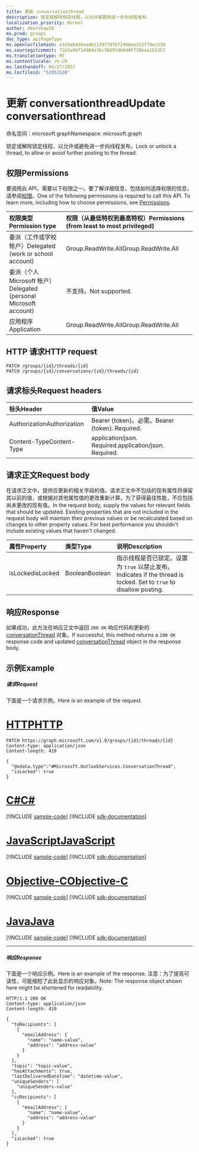 ```yaml
---
title: 更新 conversationthread
description: 锁定或解除锁定线程，以允许或避免进一步向线程发布。
localization_priority: Normal
author: dkershaw10
ms.prod: groups
doc_type: apiPageType
ms.openlocfilehash: e3d3ab436ea461139778f672468ee312f79ec539
ms.sourcegitcommit: 71b5a96f14984a76c386934b648f730baa1b2357
ms.translationtype: MT
ms.contentlocale: zh-CN
ms.lasthandoff: 04/27/2021
ms.locfileid: "52051520"
---
```

# <a name="update-conversationthread"></a><span data-ttu-id="f2a64-103">更新 conversationthread</span><span class="sxs-lookup"><span data-stu-id="f2a64-103">Update conversationthread</span></span>

<span data-ttu-id="f2a64-104">命名空间：microsoft.graph</span><span class="sxs-lookup"><span data-stu-id="f2a64-104">Namespace: microsoft.graph</span></span>

<span data-ttu-id="f2a64-105">锁定或解除锁定线程，以允许或避免进一步向线程发布。</span><span class="sxs-lookup"><span data-stu-id="f2a64-105">Lock or unlock a thread, to allow or avoid further posting to the thread.</span></span>
## <a name="permissions"></a><span data-ttu-id="f2a64-106">权限</span><span class="sxs-lookup"><span data-stu-id="f2a64-106">Permissions</span></span>
<span data-ttu-id="f2a64-p101">要调用此 API，需要以下权限之一。要了解详细信息，包括如何选择权限的信息，请参阅[权限](/graph/permissions-reference)。</span><span class="sxs-lookup"><span data-stu-id="f2a64-p101">One of the following permissions is required to call this API. To learn more, including how to choose permissions, see [Permissions](/graph/permissions-reference).</span></span>

|<span data-ttu-id="f2a64-109">权限类型</span><span class="sxs-lookup"><span data-stu-id="f2a64-109">Permission type</span></span>      | <span data-ttu-id="f2a64-110">权限（从最低特权到最高特权）</span><span class="sxs-lookup"><span data-stu-id="f2a64-110">Permissions (from least to most privileged)</span></span>              |
|:--------------------|:---------------------------------------------------------|
|<span data-ttu-id="f2a64-111">委派（工作或学校帐户）</span><span class="sxs-lookup"><span data-stu-id="f2a64-111">Delegated (work or school account)</span></span> | <span data-ttu-id="f2a64-112">Group.ReadWrite.All</span><span class="sxs-lookup"><span data-stu-id="f2a64-112">Group.ReadWrite.All</span></span>    |
|<span data-ttu-id="f2a64-113">委派（个人 Microsoft 帐户）</span><span class="sxs-lookup"><span data-stu-id="f2a64-113">Delegated (personal Microsoft account)</span></span> | <span data-ttu-id="f2a64-114">不支持。</span><span class="sxs-lookup"><span data-stu-id="f2a64-114">Not supported.</span></span>    |
|<span data-ttu-id="f2a64-115">应用程序</span><span class="sxs-lookup"><span data-stu-id="f2a64-115">Application</span></span> | <span data-ttu-id="f2a64-116">Group.ReadWrite.All</span><span class="sxs-lookup"><span data-stu-id="f2a64-116">Group.ReadWrite.All</span></span> |

## <a name="http-request"></a><span data-ttu-id="f2a64-117">HTTP 请求</span><span class="sxs-lookup"><span data-stu-id="f2a64-117">HTTP request</span></span>
<!-- { "blockType": "ignored" } -->
```http
PATCH /groups/{id}/threads/{id}
PATCH /groups/{id}/conversations/{id}/threads/{id}

```
## <a name="request-headers"></a><span data-ttu-id="f2a64-118">请求标头</span><span class="sxs-lookup"><span data-stu-id="f2a64-118">Request headers</span></span>
| <span data-ttu-id="f2a64-119">标头</span><span class="sxs-lookup"><span data-stu-id="f2a64-119">Header</span></span>       | <span data-ttu-id="f2a64-120">值</span><span class="sxs-lookup"><span data-stu-id="f2a64-120">Value</span></span> |
|:---------------|:--------|
| <span data-ttu-id="f2a64-121">Authorization</span><span class="sxs-lookup"><span data-stu-id="f2a64-121">Authorization</span></span>  | <span data-ttu-id="f2a64-p102">Bearer {token}。必需。</span><span class="sxs-lookup"><span data-stu-id="f2a64-p102">Bearer {token}. Required.</span></span>  |
| <span data-ttu-id="f2a64-124">Content-Type</span><span class="sxs-lookup"><span data-stu-id="f2a64-124">Content-Type</span></span>  | <span data-ttu-id="f2a64-p103">application/json. Required.</span><span class="sxs-lookup"><span data-stu-id="f2a64-p103">application/json. Required.</span></span>  |

## <a name="request-body"></a><span data-ttu-id="f2a64-127">请求正文</span><span class="sxs-lookup"><span data-stu-id="f2a64-127">Request body</span></span>
<span data-ttu-id="f2a64-p104">在请求正文中，提供应更新的相关字段的值。请求正文中不包括的现有属性将保留其以前的值，或根据对其他属性值的更改重新计算。为了获得最佳性能，不应包括尚未更改的现有值。</span><span class="sxs-lookup"><span data-stu-id="f2a64-p104">In the request body, supply the values for relevant fields that should be updated. Existing properties that are not included in the request body will maintain their previous values or be recalculated based on changes to other property values. For best performance you shouldn't include existing values that haven't changed.</span></span>

| <span data-ttu-id="f2a64-131">属性</span><span class="sxs-lookup"><span data-stu-id="f2a64-131">Property</span></span>     | <span data-ttu-id="f2a64-132">类型</span><span class="sxs-lookup"><span data-stu-id="f2a64-132">Type</span></span>   |<span data-ttu-id="f2a64-133">说明</span><span class="sxs-lookup"><span data-stu-id="f2a64-133">Description</span></span>|
|:---------------|:--------|:----------|
|<span data-ttu-id="f2a64-134">isLocked</span><span class="sxs-lookup"><span data-stu-id="f2a64-134">isLocked</span></span>|<span data-ttu-id="f2a64-135">Boolean</span><span class="sxs-lookup"><span data-stu-id="f2a64-135">Boolean</span></span>|<span data-ttu-id="f2a64-p105">指示线程是否已锁定。设置为 `true` 以禁止发布。</span><span class="sxs-lookup"><span data-stu-id="f2a64-p105">Indicates if the thread is locked. Set to `true` to disallow posting.</span></span>|

## <a name="response"></a><span data-ttu-id="f2a64-138">响应</span><span class="sxs-lookup"><span data-stu-id="f2a64-138">Response</span></span>

<span data-ttu-id="f2a64-139">如果成功，此方法在响应正文中返回 `200 OK` 响应代码和更新的 [conversationThread](../resources/conversationthread.md) 对象。</span><span class="sxs-lookup"><span data-stu-id="f2a64-139">If successful, this method returns a `200 OK` response code and updated [conversationThread](../resources/conversationthread.md) object in the response body.</span></span>
## <a name="example"></a><span data-ttu-id="f2a64-140">示例</span><span class="sxs-lookup"><span data-stu-id="f2a64-140">Example</span></span>
##### <a name="request"></a><span data-ttu-id="f2a64-141">请求</span><span class="sxs-lookup"><span data-stu-id="f2a64-141">Request</span></span>
<span data-ttu-id="f2a64-142">下面是一个请求示例。</span><span class="sxs-lookup"><span data-stu-id="f2a64-142">Here is an example of the request.</span></span>

# <a name="http"></a>[<span data-ttu-id="f2a64-143">HTTP</span><span class="sxs-lookup"><span data-stu-id="f2a64-143">HTTP</span></span>](#tab/http)
<!-- {
  "blockType": "request",
  "name": "update_conversationthread"
}-->
```http
PATCH https://graph.microsoft.com/v1.0/groups/{id}/threads/{id}
Content-type: application/json
Content-length: 419

{
  "@odata.type":"#Microsoft.OutlookServices.ConversationThread",
  "isLocked": true
}
```
# <a name="c"></a>[<span data-ttu-id="f2a64-144">C#</span><span class="sxs-lookup"><span data-stu-id="f2a64-144">C#</span></span>](#tab/csharp)
[!INCLUDE [sample-code](../includes/snippets/csharp/update-conversationthread-csharp-snippets.md)]
[!INCLUDE [sdk-documentation](../includes/snippets/snippets-sdk-documentation-link.md)]

# <a name="javascript"></a>[<span data-ttu-id="f2a64-145">JavaScript</span><span class="sxs-lookup"><span data-stu-id="f2a64-145">JavaScript</span></span>](#tab/javascript)
[!INCLUDE [sample-code](../includes/snippets/javascript/update-conversationthread-javascript-snippets.md)]
[!INCLUDE [sdk-documentation](../includes/snippets/snippets-sdk-documentation-link.md)]

# <a name="objective-c"></a>[<span data-ttu-id="f2a64-146">Objective-C</span><span class="sxs-lookup"><span data-stu-id="f2a64-146">Objective-C</span></span>](#tab/objc)
[!INCLUDE [sample-code](../includes/snippets/objc/update-conversationthread-objc-snippets.md)]
[!INCLUDE [sdk-documentation](../includes/snippets/snippets-sdk-documentation-link.md)]

# <a name="java"></a>[<span data-ttu-id="f2a64-147">Java</span><span class="sxs-lookup"><span data-stu-id="f2a64-147">Java</span></span>](#tab/java)
[!INCLUDE [sample-code](../includes/snippets/java/update-conversationthread-java-snippets.md)]
[!INCLUDE [sdk-documentation](../includes/snippets/snippets-sdk-documentation-link.md)]

---

##### <a name="response"></a><span data-ttu-id="f2a64-148">响应</span><span class="sxs-lookup"><span data-stu-id="f2a64-148">Response</span></span>
<span data-ttu-id="f2a64-149">下面是一个响应示例。</span><span class="sxs-lookup"><span data-stu-id="f2a64-149">Here is an example of the response.</span></span> <span data-ttu-id="f2a64-150">注意：为了提高可读性，可能缩短了此处显示的响应对象。</span><span class="sxs-lookup"><span data-stu-id="f2a64-150">Note: The response object shown here might be shortened for readability.</span></span>
<!-- {
  "blockType": "response",
  "truncated": true,
  "@odata.type": "microsoft.graph.conversationThread"
} -->
```http
HTTP/1.1 200 OK
Content-type: application/json
Content-length: 419

{
  "toRecipients": [
    {
      "emailAddress": {
        "name": "name-value",
        "address": "address-value"
      }
    }
  ],
  "topic": "topic-value",
  "hasAttachments": true,
  "lastDeliveredDateTime": "datetime-value",
  "uniqueSenders": [
    "uniqueSenders-value"
  ],
  "ccRecipients": [
    {
      "emailAddress": {
        "name": "name-value",
        "address": "address-value"
      }
    }
  ],
  "isLocked": true 
}
```

<!-- uuid: 8fcb5dbc-d5aa-4681-8e31-b001d5168d79
2015-10-25 14:57:30 UTC -->
<!-- {
  "type": "#page.annotation",
  "description": "Update conversationthread",
  "keywords": "",
  "section": "documentation",
  "tocPath": "",
  "suppressions": [
  ]
}-->

